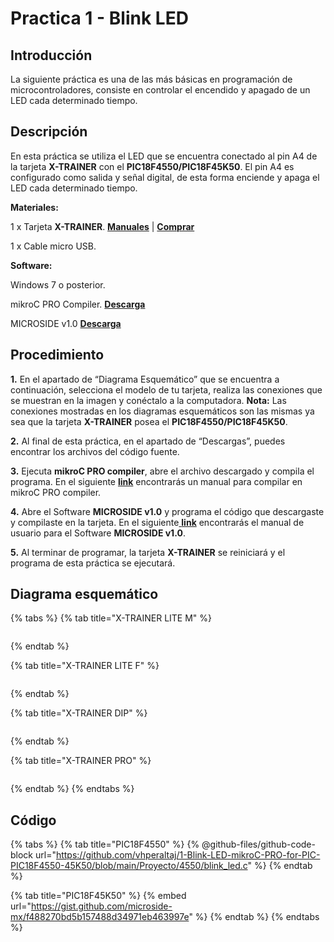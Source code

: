 # Practica 1 - Blink LED

## **Introducción**

La siguiente práctica es una de las más básicas en programación de microcontroladores, consiste en controlar el encendido y apagado de un LED cada determinado tiempo.

## **Descripción**

En esta práctica se utiliza el LED que se encuentra conectado al pin A4 de la tarjeta **X-TRAINER** con el **PIC18F4550/PIC18F45K50**. El pin A4 es configurado como salida y señal digital, de esta forma enciende y apaga el LED cada determinado tiempo.

**Materiales:**

1 x Tarjeta **X-TRAINER**. [**Manuales**](https://microside.com/docs/#manuales-microside) | [**Comprar**](https://store.microside.com/search/?q=x-trainer+pic18)

1 x Cable micro USB.

**Software:**

Windows 7 o posterior.

mikroC PRO Compiler. [**Descarga**](https://www.mikroe.com/mikroc-pic)

MICROSIDE v1.0 [**Descarga**](https://microside.com/wp-content/uploads/2021/12/MICROSIDE\_v1\_Instalador-1-1.zip)

## **Procedimiento**

**1.** En el apartado de “Diagrama Esquemático” que se encuentra a continuación, selecciona el modelo de tu tarjeta, realiza las conexiones que se muestran en la imagen y conéctalo a la computadora. **Nota:** Las conexiones mostradas en los diagramas esquemáticos son las mismas ya sea que la tarjeta **X-TRAINER** posea el **PIC18F4550/PIC18F45K50**.

**2.** Al final de esta práctica, en el apartado de “Descargas”, puedes encontrar los archivos del código fuente.

**3.** Ejecuta **mikroC PRO compiler**, abre el archivo descargado y compila el programa. En el siguiente [**link**](https://microside.com/docs/mikroc/manual-mikroc-pro-for-pic/) encontrarás un manual para compilar en mikroC PRO compiler. &#x20;

**4.** Abre el Software **MICROSIDE v1.0** y programa el código que descargaste y compilaste en la tarjeta. En el siguiente[ **link**](https://microside.com/docs/manual-software-microside-v1/) encontrarás el manual de usuario para el Software **MICROSIDE v1.0**.

**5.** Al terminar de programar, la tarjeta **X-TRAINER** se reiniciará y el programa de esta práctica se ejecutará.

## **Diagrama esquemático**

{% tabs %}
{% tab title="X-TRAINER LITE M" %}
<figure><img src="https://github.com/vhperaltaj/1-Blink-LED-mikroC-PRO-for-PIC-PIC18F4550-45K50/blob/40c1d2db71578483a9a942b71348702fb34450f8/Diagrama%20de%20conexi%C3%B3n/X-TRAINER_PIC18F45K50_PIC18F4550_MICROSIDE_01.png?raw=true" alt=""><figcaption></figcaption></figure>
{% endtab %}

{% tab title="X-TRAINER LITE F" %}
<figure><img src="https://github.com/vhperaltaj/1-Blink-LED-mikroC-PRO-for-PIC-PIC18F4550-45K50/blob/40c1d2db71578483a9a942b71348702fb34450f8/Diagrama%20de%20conexi%C3%B3n/X-TRAINER_PIC18F45K50_MICROSIDE_02.png?raw=true" alt=""><figcaption></figcaption></figure>
{% endtab %}

{% tab title="X-TRAINER DIP" %}
<figure><img src="https://raw.githubusercontent.com/vhperaltaj/1-Blink-LED-mikroC-PRO-for-PIC-PIC18F4550-45K50/40c1d2db71578483a9a942b71348702fb34450f8/Diagrama%20de%20conexi%C3%B3n/X-TRAINER_DIP_Practica-1_Microside_01-768x175.png" alt=""><figcaption></figcaption></figure>
{% endtab %}

{% tab title="X-TRAINER PRO" %}
<figure><img src="https://github.com/vhperaltaj/1-Blink-LED-mikroC-PRO-for-PIC-PIC18F4550-45K50/blob/40c1d2db71578483a9a942b71348702fb34450f8/Diagrama%20de%20conexi%C3%B3n/X-TRAINER_PIC18F45K50_MICROSIDE_03.png?raw=true" alt=""><figcaption></figcaption></figure>
{% endtab %}
{% endtabs %}

## **Código**

{% tabs %}
{% tab title="PIC18F4550" %}
{% @github-files/github-code-block url="https://github.com/vhperaltaj/1-Blink-LED-mikroC-PRO-for-PIC-PIC18F4550-45K50/blob/main/Proyecto/4550/blink_led.c" %}
{% endtab %}

{% tab title="PIC18F45K50" %}
{% embed url="https://gist.github.com/microside-mx/f488270bd5b157488d34971eb463997e" %}
{% endtab %}
{% endtabs %}

